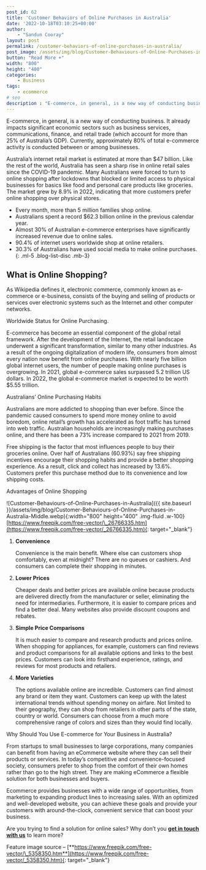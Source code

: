 ```yaml
---
post_id: 62
title: 'Customer Behaviors of Online Purchases in Australia'
date: '2022-10-18T03:10:25+00:00'
author: 
    - "Sandun Cooray"
layout: post
permalink: /customer-behaviors-of-online-purchases-in-australia/
post_image: /assets/img/blog/Customer-Behaviours-of-Online-Purchases-in-Australia-post-image.webp
button: "Read More +"
width: "800"
height: "400"
categories:
    - Business
tags:
    - ecommerce
# seo
description : "E-commerce, in general, is a new way of conducting business. It already impacts significant economic sectors."
---
```


E-commerce, in general, is a new way of conducting business. It already impacts significant economic sectors such as business services, communications, finance, and retail trade (which account for more than 25% of Australia’s GDP). Currently, approximately 80% of total e-commerce activity is conducted between or among businesses.

Australia’s internet retail market is estimated at more than $47 billion. Like the rest of the world, Australia has seen a sharp rise in online retail sales since the COVID-19 pandemic. Many Australians were forced to turn to online shopping after lockdowns that blocked or limited access to physical businesses for basics like food and personal care products like groceries. The market grew by 8.9% in 2022, indicating that more customers prefer online shopping over physical stores.

- Every month, more than 5 million families shop online.
- Australians spent a record $62.3 billion online in the previous calendar year.
- Almost 30% of Australian e-commerce enterprises have significantly increased revenue due to online sales.
- 90.4% of internet users worldwide shop at online retailers.
- 30.3% of Australians have used social media to make online purchases.
{: .ml-5 .blog-list-disc .mb-3}

## What is Online Shopping?

As Wikipedia defines it, electronic commerce, commonly known as e-commerce or e-business, consists of the buying and selling of products or services over electronic systems such as the Internet and other computer networks.

Worldwide Status for Online Purchasing.

E-commerce has become an essential component of the global retail framework. After the development of the Internet, the retail landscape underwent a significant transformation, similar to many other industries. As a result of the ongoing digitalization of modern life, consumers from almost every nation now benefit from online purchases. With nearly five billion global internet users, the number of people making online purchases is overgrowing. In 2021, global e-commerce sales surpassed 5.2 trillion US dollars. In 2022, the global e-commerce market is expected to be worth $5.55 trillion.

Australians’ Online Purchasing Habits

Australians are more addicted to shopping than ever before. Since the pandemic caused consumers to spend more money online to avoid boredom, online retail’s growth has accelerated as foot traffic has turned into web traffic. Australian households are increasingly making purchases online, and there has been a 73% increase compared to 2021 from 2019.

Free shipping is the factor that most influences people to buy their groceries online. Over half of Australians (60.93%) say free shipping incentives encourage their shopping habits and provide a better shopping experience. As a result, click and collect has increased by 13.6%. Customers prefer this purchase method due to its convenience and low shipping costs.

Advantages of Online Shopping

![Customer-Behaviours-of-Online-Purchases-in-Australia]({{ site.baseurl }}/assets/img/blog/Customer-Behaviours-of-Online-Purchases-in-Australia-Middle.webp){:width="800" height="400" .img-fluid .w-100}[https://www.freepik.com/free-vector/\_26766335.htm](https://www.freepik.com/free-vector/_26766335.htm){: target="_blank"}

1. **Convenience**

    Convenience is the main benefit. Where else can customers shop comfortably, even at midnight? There are no queues or cashiers. And consumers can complete their shopping in minutes.

2. **Lower Prices**

    Cheaper deals and better prices are available online because products are delivered directly from the manufacturer or seller, eliminating the need for intermediaries. Furthermore, it is easier to compare prices and find a better deal. Many websites also provide discount coupons and rebates.

3. **Simple Price Comparisons**

    It is much easier to compare and research products and prices online. When shopping for appliances, for example, customers can find reviews and product comparisons for all available options and links to the best prices. Customers can look into firsthand experience, ratings, and reviews for most products and retailers.

4. **More Varieties**

    The options available online are incredible. Customers can find almost any brand or item they want. Customers can keep up with the latest international trends without spending money on airfare. Not limited to their geography, they can shop from retailers in other parts of the state, country or world. Consumers can choose from a much more comprehensive range of colors and sizes than they would find locally.

Why Should You Use E-commerce for Your Business in Australia?

From startups to small businesses to large corporations, many companies can benefit from having an eCommerce website where they can sell their products or services. In today’s competitive and convenience-focused society, consumers prefer to shop from the comfort of their own homes rather than go to the high street. They are making eCommerce a flexible solution for both businesses and buyers.

Ecommerce provides businesses with a wide range of opportunities, from marketing to expanding product lines to increasing sales. With an optimized and well-developed website, you can achieve these goals and provide your customers with around-the-clock, convenient service that can boost your business.

Are you trying to find a solution for online sales? Why don’t you [**get in touch with us**]({{site.baseurl}}/contact/) to learn more?

Feature image source – [**https://www.freepik.com/free-vector/\_5358350.htm**](https://www.freepik.com/free-vector/_5358350.htm){: target="_blank"}
